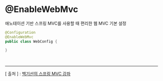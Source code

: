 @EnableWebMvc
===

애노테이션 기반 스프링 MVC를 사용할 때 편리한 웹 MVC 기본 설정
```java
@Configuration
@EnableWebMvc
public class WebConfig {

}
```

<br/>

---
[ 출처 ] : [백기선의 스프링 MVC 강좌](https://www.inflearn.com/course/%EC%9B%B9-mvc#)   
